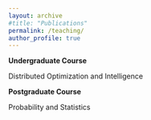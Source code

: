 ```yaml
---
layout: archive
#title: "Publications"
permalink: /teaching/
author_profile: true
---
```



__Undergraduate Course__

Distributed Optimization and Intelligence

__Postgraduate Course__

Probability and Statistics
